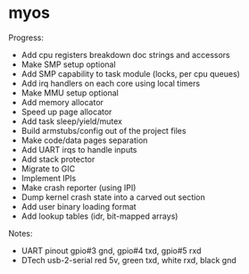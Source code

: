 # myos

Progress:
- Add cpu registers breakdown doc strings and accessors
- Make SMP setup optional
- Add SMP capability to task module (locks, per cpu queues)
- Add irq handlers on each core using local timers
- Make MMU setup optional
- Add memory allocator
- Speed up page allocator
- Add task sleep/yield/mutex
- Build armstubs/config out of the project files
- Make code/data pages separation
- Add UART irqs to handle inputs
- Add stack protector
- Migrate to GIC
- Implement IPIs
- Make crash reporter (using IPI)
- Dump kernel crash state into a carved out section
- Add user binary loading format
- Add lookup tables (idr, bit-mapped arrays)

Notes:
- UART pinout gpio#3 gnd, gpio#4 txd, gpio#5 rxd
- DTech usb-2-serial red 5v, green txd, white rxd, black gnd
